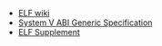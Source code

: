 - [ELF wiki](https://en.wikipedia.org/wiki/Executable_and_Linkable_Format)
- [System V ABI Generic Specification](http://www.sco.com/developers/devspecs/gabi41.pdf)
- [ELF Supplement](http://downloads.openwatcom.org/ftp/devel/docs/elf-64-gen.pdf)
